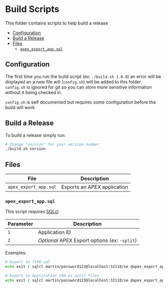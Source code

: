# Build Scripts

This folder contains scripts to help build a release

- [Configuration](#configuration)
- [Build a Release](#build-a-release)
- [Files](#files)
  - [`apex_export_app.sql`](#apex_export_appsql)

## Configuration

The first time you run the build script (ex: `./build.sh 1.0.0`) an error will be displayed an a new file will (`config.sh`) will be added to this folder. `config.sh` is ignored for git so you can store more sensitive information without it being checked in.

`config.sh` is self documented but requires some configuration before the build will work

## Build a Release

To build a release simply run:

```bash
# Change "version" for your version number
./build.sh version
```

## Files

File | Description 
--- | ---
`apex_export_app.sql` | Exports an APEX application


### `apex_export_app.sql`

This script requires [SQLcl](https://www.oracle.com/ca-en/database/technologies/appdev/sqlcl.html)

Parameter | Description
--- | ---
`1` | Application ID
`2` | *Optional* APEX Export options (ex: `-split`)


Examples:

```bash
# Export to f100.sql
echo exit | sqlcl martin/password123@localhost:32118/xe @apex_export_app.sql 100

# Export to Application 100 as split files
echo exit | sqlcl martin/password123@localhost:32118/xe @apex_export_app.sql 100 -split
```